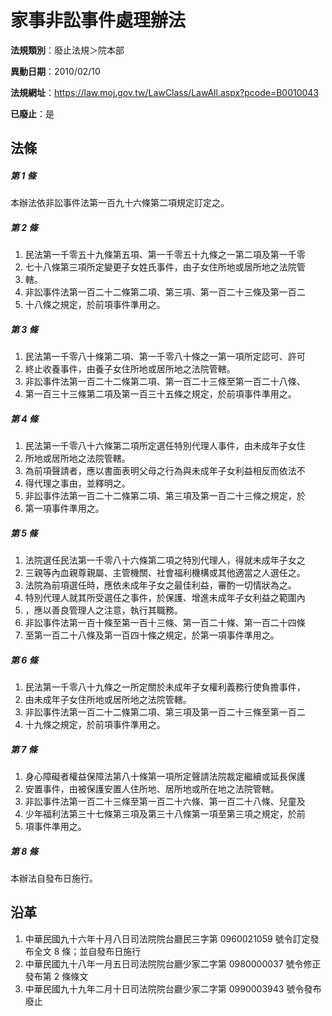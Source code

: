 # 家事非訟事件處理辦法

**法規類別**：廢止法規＞院本部

**異動日期**：2010/02/10  

**法規網址**：https://law.moj.gov.tw/LawClass/LawAll.aspx?pcode=B0010043

**已廢止**：是



## 法條
##### 第 1 條
本辦法依非訟事件法第一百九十六條第二項規定訂定之。

##### 第 2 條
1. 民法第一千零五十九條第五項、第一千零五十九條之一第二項及第一千零
1. 七十八條第三項所定變更子女姓氏事件，由子女住所地或居所地之法院管
1. 轄。
1. 非訟事件法第一百二十二條第二項、第三項、第一百二十三條及第一百二
1. 十八條之規定，於前項事件準用之。

##### 第 3 條
1. 民法第一千零八十條第二項、第一千零八十條之一第一項所定認可、許可
1. 終止收養事件，由養子女住所地或居所地之法院管轄。
1. 非訟事件法第一百二十二條第二項、第一百二十三條至第一百二十八條、
1. 第一百三十三條第二項及第一百三十五條之規定，於前項事件準用之。

##### 第 4 條
1. 民法第一千零八十六條第二項所定選任特別代理人事件，由未成年子女住
1. 所地或居所地之法院管轄。
1. 為前項聲請者，應以書面表明父母之行為與未成年子女利益相反而依法不
1. 得代理之事由，並釋明之。
1. 非訟事件法第一百二十二條第二項、第三項及第一百二十三條之規定，於
1. 第一項事件準用之。

##### 第 5 條
1. 法院選任民法第一千零八十六條第二項之特別代理人，得就未成年子女之
1. 三親等內血親尊親屬、主管機關、社會福利機構或其他適當之人選任之。
1. 法院為前項選任時，應依未成年子女之最佳利益，審酌一切情狀為之。
1. 特別代理人就其所受選任之事件，於保護、增進未成年子女利益之範圍內
1. ，應以善良管理人之注意，執行其職務。
1. 非訟事件法第一百十條至第一百十三條、第一百二十條、第一百二十四條
1. 至第一百二十八條及第一百四十條之規定，於第一項事件準用之。

##### 第 6 條
1. 民法第一千零八十九條之一所定關於未成年子女權利義務行使負擔事件，
1. 由未成年子女住所地或居所地之法院管轄。
1. 非訟事件法第一百二十二條第二項、第三項及第一百二十三條至第一百二
1. 十九條之規定，於前項事件準用之。

##### 第 7 條
1. 身心障礙者權益保障法第八十條第一項所定聲請法院裁定繼續或延長保護
1. 安置事件，由被保護安置人住所地、居所地或所在地之法院管轄。
1. 非訟事件法第一百二十三條至第一百二十六條、第一百二十八條、兒童及
1. 少年福利法第三十七條第三項及第三十八條第一項至第三項之規定，於前
1. 項事件準用之。

##### 第 8 條
本辦法自發布日施行。

## 沿革
1. 中華民國九十六年十月八日司法院院台廳民三字第 0960021059 號令訂定發布全文 8  條；並自發布日施行
1. 中華民國九十八年一月五日司法院院台廳少家二字第 0980000037 號令修正發布第 2  條條文
1. 中華民國九十九年二月十日司法院院台廳少家二字第 0990003943 號令發布廢止
